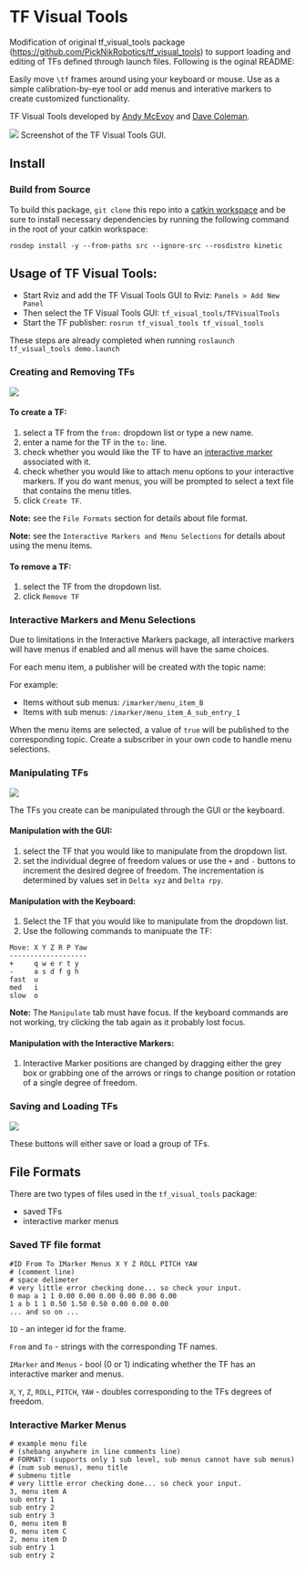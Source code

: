 # TF Visual Tools

Modification of original tf_visual_tools package (https://github.com/PickNikRobotics/tf_visual_tools) to support loading and editing of TFs defined through launch files. Following is the oginal README:

Easily move `\tf` frames around using your keyboard or mouse. Use as a simple calibration-by-eye tool or add menus and interative markers to create customized functionality.

TF Visual Tools developed by [Andy McEvoy](http://github.com/mcevoyandy) and [Dave Coleman](http://dav.ee).

![](resources/demo_screenshot.png)
Screenshot of the TF Visual Tools GUI.

## Install

### Build from Source

To build this package, ``git clone`` this repo into a [catkin workspace](http://wiki.ros.org/catkin/Tutorials/create_a_workspace) and be sure to install necessary dependencies by running the following command in the root of your catkin workspace:

    rosdep install -y --from-paths src --ignore-src --rosdistro kinetic
## Usage of TF Visual Tools:

* Start Rviz and add the TF Visual Tools GUI to Rviz: `Panels > Add New Panel`
* Then select the TF Visual Tools GUI: `tf_visual_tools/TFVisualTools`
* Start the TF publisher: `rosrun tf_visual_tools tf_visual_tools`

These steps are already completed when running `roslaunch tf_visual_tools demo.launch`

### Creating and Removing TFs
![](resources/add-remove.png)

#### To create a TF:
1. select a TF from the `from:` dropdown list or type a new name.
1. enter a name for the TF in the `to:` line.
1. check whether you would like the TF to have an [interactive marker](http://wiki.ros.org/rviz/Tutorials/Interactive%20Markers%3A%20Getting%20Started) associated with it.
1. check whether you would like to attach menu options to your interactive markers. If you do want menus, you will be prompted to select a text file that contains the menu titles.
1. click `Create TF`.

**Note:** see the `File Formats` section for details about file format.

**Note:** see the `Interactive Markers and Menu Selections` for details about using the menu items.

#### To remove a TF:
1. select the TF from the dropdown list.
1. click `Remove TF`

### Interactive Markers and Menu Selections

Due to limitations in the Interactive Markers package, all interactive markers will have menus if enabled and all menus will have the same choices.

For each menu item, a publisher will be created with the topic name:

For example: 

* Items without sub menus: `/imarker/menu_item_B`
* Items with sub menus: `/imarker/menu_item_A_sub_entry_1`

When the menu items are selected, a value of `true` will be published to the corresponding topic. Create a subscriber in your own code to handle menu selections.

### Manipulating TFs
![](resources/manipulate.png)

The TFs you create can be manipulated through the GUI or the keyboard.

#### Manipulation with the GUI:
1. select the TF that you would like to manipulate from the dropdown list.
1. set the individual degree of freedom values or use the `+` and `-` buttons to increment the desired degree of freedom. The incrementation is determined by values set in `Delta xyz` and `Delta rpy`.

#### Manipulation with the Keyboard:
1. Select the TF that you would like to manipulate from the dropdown list.
1. Use the following commands to manipuate the TF:

```
Move: X Y Z R P Yaw
-------------------
+     q w e r t y
-     a s d f g h
fast  u
med   i
slow  o
```

**Note:** The `Manipulate` tab must have focus. If the keyboard commands are not working, try clicking the tab again as it probably lost focus.

#### Manipulation with the Interactive Markers:
1. Interactive Marker positions are changed by dragging either the grey box or grabbing one of the arrows or rings to change position or rotation of a single degree of freedom.

### Saving and Loading TFs
![](resources/save-load.png)

These buttons will either save or load a group of TFs.

## File Formats

There are two types of files used in the `tf_visual_tools` package:

* saved TFs
* interactive marker menus

### Saved TF file format

```
#ID From To IMarker Menus X Y Z ROLL PITCH YAW
# (comment line)
# space delimeter
# very little error checking done... so check your input.
0 map a 1 1 0.00 0.00 0.00 0.00 0.00 0.00
1 a b 1 1 0.50 1.50 0.50 0.00 0.00 0.00
... and so on ...
```

`ID` - an integer id for the frame.

`From` and `To` - strings with the corresponding TF names.

`IMarker` and `Menus` - bool (0 or 1) indicating whether the TF has an interactive marker and menus.

`X`, `Y`, `Z`, `ROLL`, `PITCH`, `YAW` - doubles corresponding to the TFs degrees of freedom.

### Interactive Marker Menus

```
# example menu file
# (shebang anywhere in line comments line)
# FORMAT: (supports only 1 sub level, sub menus cannot have sub menus) 
# (num sub menus), menu title 
# submenu title
# very little error checking done... so check your input.
3, menu item A
sub entry 1
sub entry 2
sub entry 3
0, menu item B
0, menu item C
2, menu item D
sub entry 1
sub entry 2
```
